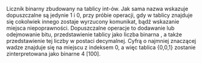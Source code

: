Licznik binarny zbudowany na tablicy int-ów. Jak sama nazwa wskazuje dopuszczalne są jedynie 1 i 0, przy próbie operacji, gdy w tablicy znajduje się cokolwiek innego
zostaje wyrzucony komunikat, bądź wskazanie miejsca niepoprawności.  Dopuszczalne operacje to dodawanie lub odejmowanie bitu, przedstawienie tablicy jako liczba binarna
, a także przedstawienie tej liczby w postaci decymalnej.
Cyfrą o najmniej znaczącej wadze znajduje się na miejscu z indeksem 0, a więc tablica {0,0,1} zostanie zinterpretowana jako binarne 4 [100].
